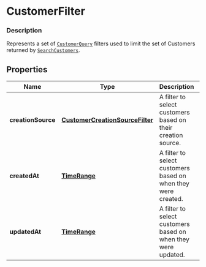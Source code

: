 
# CustomerFilter

### Description

Represents a set of [`CustomerQuery`](#type-customerquery) filters used to limit the set of Customers returned by [`SearchCustomers`](#endpoint-customers-seachcustomers).

## Properties
Name | Type | Description | Notes
------------ | ------------- | ------------- | -------------
**creationSource** | [**CustomerCreationSourceFilter**](CustomerCreationSourceFilter.md) | A filter to select customers based on their creation source. |  [optional]
**createdAt** | [**TimeRange**](TimeRange.md) | A filter to select customers based on when they were created. |  [optional]
**updatedAt** | [**TimeRange**](TimeRange.md) | A filter to select customers based on when they were updated. |  [optional]



